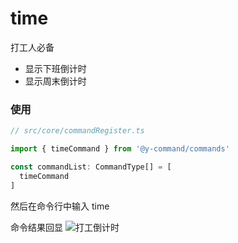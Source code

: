 # time

打工人必备
- 显示下班倒计时
- 显示周末倒计时

### 使用

```ts
// src/core/commandRegister.ts

import { timeCommand } from '@y-command/commands'

const commandList: CommandType[] = [
  timeCommand
]
```

然后在命令行中输入 time
<br/>

命令结果回显
![打工倒计时](https://doc.panjingyi.top/blog/202303151340460.jpg)
